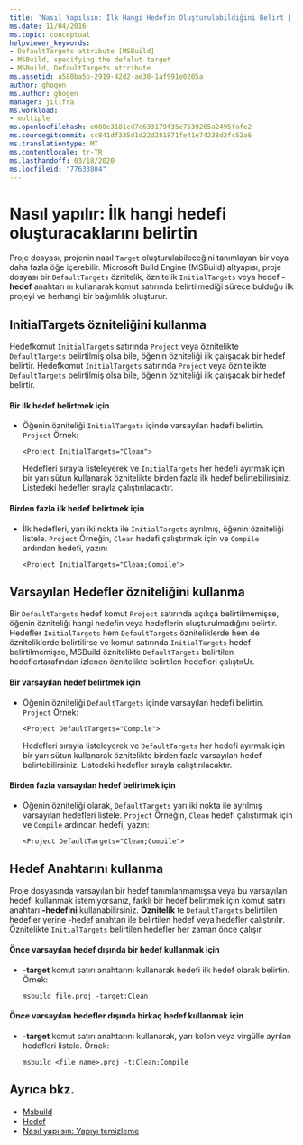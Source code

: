 ```yaml
---
title: 'Nasıl Yapılsın: İlk Hangi Hedefin Oluşturulabildiğini Belirt | Microsoft Dokümanlar'
ms.date: 11/04/2016
ms.topic: conceptual
helpviewer_keywords:
- DefaultTargets attribute [MSBuild]
- MSBuild, specifying the defalut target
- MSBuild, DefaultTargets attribute
ms.assetid: a580ba5b-2919-42d2-ae38-1af991e0205a
author: ghogen
ms.author: ghogen
manager: jillfra
ms.workload:
- multiple
ms.openlocfilehash: e008e3181cd7c633179f35e7639265a2495fafe2
ms.sourcegitcommit: cc841df335d1d22d281871fe41e74238d2fc52a6
ms.translationtype: MT
ms.contentlocale: tr-TR
ms.lasthandoff: 03/18/2020
ms.locfileid: "77633804"
---
```

# <a name="how-to-specify-which-target-to-build-first"></a>Nasıl yapılır: İlk hangi hedefi oluşturacaklarını belirtin

Proje dosyası, projenin nasıl `Target` oluşturulabileceğini tanımlayan bir veya daha fazla öğe içerebilir. Microsoft Build Engine (MSBuild) altyapısı, proje dosyası bir `DefaultTargets` öznitelik, öznitelik `InitialTargets` veya hedef **-hedef** anahtarı nı kullanarak komut satırında belirtilmediği sürece bulduğu ilk projeyi ve herhangi bir bağımlılık oluşturur.
## <a name="use-the-initialtargets-attribute"></a>InitialTargets özniteliğini kullanma

 Hedefkomut `InitialTargets` satırında `Project` veya öznitelikte `DefaultTargets` belirtilmiş olsa bile, öğenin özniteliği ilk çalışacak bir hedef belirtir.
Hedefkomut `InitialTargets` satırında `Project` veya öznitelikte `DefaultTargets` belirtilmiş olsa bile, öğenin özniteliği ilk çalışacak bir hedef belirtir.

#### <a name="to-specify-one-initial-target"></a>Bir ilk hedef belirtmek için

- Öğenin özniteliği `InitialTargets` içinde varsayılan hedefi belirtin. `Project` Örnek:

   `<Project InitialTargets="Clean">`

  Hedefleri sırayla listeleyerek ve `InitialTargets` her hedefi ayırmak için bir yarı sütun kullanarak öznitelikte birden fazla ilk hedef belirtebilirsiniz. Listedeki hedefler sırayla çalıştırılacaktır.

#### <a name="to-specify-more-than-one-initial-target"></a>Birden fazla ilk hedef belirtmek için

- İlk hedefleri, yarı iki nokta ile `InitialTargets` ayrılmış, öğenin özniteliği listele. `Project` Örneğin, `Clean` hedefi çalıştırmak için ve `Compile` ardından hedefi, yazın:

     `<Project InitialTargets="Clean;Compile">`

## <a name="use-the-defaulttargets-attribute"></a>Varsayılan Hedefler özniteliğini kullanma

 Bir `DefaultTargets` hedef komut `Project` satırında açıkça belirtilmemişse, öğenin özniteliği hangi hedefin veya hedeflerin oluşturulmadığını belirtir. Hedefler `InitialTargets` hem `DefaultTargets` özniteliklerde hem de özniteliklerde belirtilirse ve komut satırında `InitialTargets` hedef belirtilmemişse, MSBuild öznitelikte `DefaultTargets` belirtilen hedeflertarafından izlenen öznitelikte belirtilen hedefleri çalıştırUr.

#### <a name="to-specify-one-default-target"></a>Bir varsayılan hedef belirtmek için

- Öğenin özniteliği `DefaultTargets` içinde varsayılan hedefi belirtin. `Project` Örnek:

   `<Project DefaultTargets="Compile">`

  Hedefleri sırayla listeleyerek ve `DefaultTargets` her hedefi ayırmak için bir yarı sütun kullanarak öznitelikte birden fazla varsayılan hedef belirtebilirsiniz. Listedeki hedefler sırayla çalıştırılacaktır.

#### <a name="to-specify-more-than-one-default-target"></a>Birden fazla varsayılan hedef belirtmek için

- Öğenin özniteliği olarak, `DefaultTargets` yarı iki nokta ile ayrılmış varsayılan hedefleri listele. `Project` Örneğin, `Clean` hedefi çalıştırmak için ve `Compile` ardından hedefi, yazın:

     `<Project DefaultTargets="Clean;Compile">`

## <a name="use-the--target-switch"></a>Hedef Anahtarını kullanma

 Proje dosyasında varsayılan bir hedef tanımlanmamışsa veya bu varsayılan hedefi kullanmak istemiyorsanız, farklı bir hedef belirtmek için komut satırı anahtarı **-hedefini** kullanabilirsiniz. **Öznitelik** te `DefaultTargets` belirtilen hedefler yerine -hedef anahtarı ile belirtilen hedef veya hedefler çalıştırılır. Öznitelikte `InitialTargets` belirtilen hedefler her zaman önce çalışır.

#### <a name="to-use-a-target-other-than-the-default-target-first"></a>Önce varsayılan hedef dışında bir hedef kullanmak için

- **-target** komut satırı anahtarını kullanarak hedefi ilk hedef olarak belirtin. Örnek:

     `msbuild file.proj -target:Clean`

#### <a name="to-use-several-targets-other-than-the-default-targets-first"></a>Önce varsayılan hedefler dışında birkaç hedef kullanmak için

- **-target** komut satırı anahtarını kullanarak, yarı kolon veya virgülle ayrılan hedefleri listele. Örnek:

     `msbuild <file name>.proj -t:Clean;Compile`

## <a name="see-also"></a>Ayrıca bkz.

- [Msbuild](../msbuild/msbuild.md)
- [Hedef](../msbuild/msbuild-targets.md)
- [Nasıl yapılsın: Yapıyı temizleme](../msbuild/how-to-clean-a-build.md)
